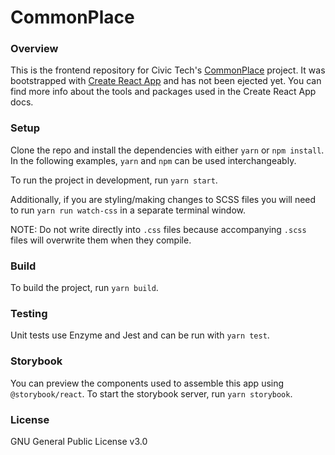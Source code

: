 # CommonPlace

### Overview
This is the frontend repository for Civic Tech's [CommonPlace](http://civictech.us/commonplace/) project. It was bootstrapped with [Create React App](https://github.com/facebookincubator/create-react-app) and has not been ejected yet.  You can find more info about the tools and packages used in the Create React App docs.


### Setup
Clone the repo and install the dependencies with either `yarn` or `npm install`. In the following examples, `yarn` and `npm` can be used interchangeably.

To run the project in development, run `yarn start`.

Additionally, if you are styling/making changes to SCSS files you will need to run `yarn run watch-css` in a separate terminal window.

NOTE: Do not write directly into `.css` files because accompanying `.scss` files will overwrite them when they compile.

### Build
To build the project, run `yarn build`.

### Testing
Unit tests use Enzyme and Jest and can be run with `yarn test`.

### Storybook
You can preview the components used to assemble this app using
`@storybook/react`.  To start the storybook server, run `yarn storybook`.

### License
GNU General Public License v3.0
